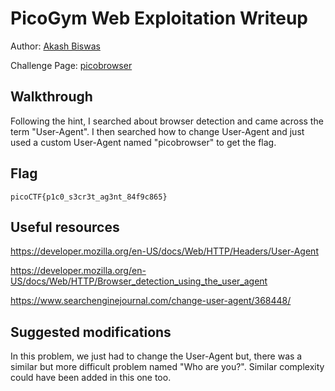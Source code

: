 # PicoGym Web Exploitation Writeup

Author: [Akash Biswas](https://github.com/akashkb-a01)

Challenge Page: [picobrowser](https://jupiter.challenges.picoctf.org/problem/28921/)

## Walkthrough
Following the hint, I searched about browser detection and came across the term "User-Agent". I then searched how to change User-Agent and just used a custom User-Agent named "picobrowser" to get the flag.

## Flag
`picoCTF{p1c0_s3cr3t_ag3nt_84f9c865}`

## Useful resources 
https://developer.mozilla.org/en-US/docs/Web/HTTP/Headers/User-Agent

https://developer.mozilla.org/en-US/docs/Web/HTTP/Browser_detection_using_the_user_agent

https://www.searchenginejournal.com/change-user-agent/368448/

## Suggested modifications 
In this problem, we just had to change the User-Agent but, there was a similar but more difficult problem named "Who are you?". Similar complexity could have been added in this one too.

